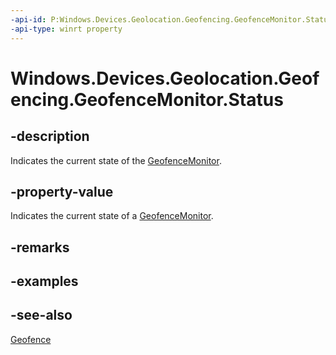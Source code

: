 ----api-id: P:Windows.Devices.Geolocation.Geofencing.GeofenceMonitor.Status
-api-type: winrt property
---<!-- Property syntaxpublic Windows.Devices.Geolocation.Geofencing.GeofenceMonitorStatus Status { get; }--># Windows.Devices.Geolocation.Geofencing.GeofenceMonitor.Status## -descriptionIndicates the current state of the [GeofenceMonitor](geofencemonitor.md).## -property-valueIndicates the current state of a [GeofenceMonitor](geofencemonitor.md).## -remarks## -examples## -see-also[Geofence](geofence.md)
